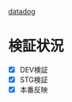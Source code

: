 [datadog](https://app.datadoghq.com/apm/traces?agg_m_a=count&agg_m_source_a=base&agg_t_a=count&cols=core_service%2Ccore_resource_name%2Clog_duration%2Clog_http.method%2Clog_http.status_code&colsTraces=service%2Cresource_name%2C%40duration%2C%40_span.count%2C%40_duration.by_service&fromUser=false&graphType=flamegraph&historicalData=true&messageDisplay=inline&query_a=env%3Adev-zero-2%20service%3Avalqua-spm-api&query_translation_version=v0&shouldShowLegend=true&sort=time&spanID=1266732304238198485&spanType=all&spanViewType=metadata&storage=hot&target-span=a&timeHint=1741949479723&trace=571094955589859269&traceID=571094955589859269&traceQuery=a&view=traces&viz=stream&start=1741948800000&end=1741949520000&paused=true)

# 検証状況
- [x] DEV検証
- [x] STG検証
- [x] 本番反映